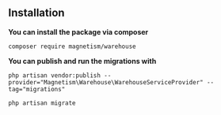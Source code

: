 
## Installation
**You can install the package via composer**

`composer require magnetism/warehouse`



**You can publish and run the migrations with**

`php artisan vendor:publish --provider="Magnetism\Warehouse\WarehouseServiceProvider" --tag="migrations"`

`php artisan migrate`

